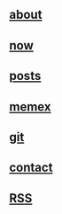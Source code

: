 ## [about](/about.html)
## [now](/now.html)
<!-- ## [info](/info.html) -->
## [posts](/posts.html)
## [memex](https://memex.beauhilton.com)
## [git](https://git.beauhilton.com)
## [contact](/contact.html)
## [RSS](/rss.xml)
